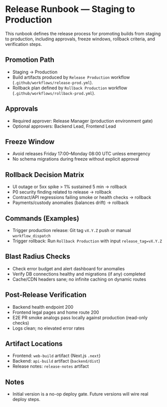 # Release Runbook — Staging to Production

This runbook defines the release process for promoting builds from staging to production, including approvals, freeze windows, rollback criteria, and verification steps.

## Promotion Path

- Staging → Production
- Build artifacts produced by `Release Production` workflow (`.github/workflows/release-prod.yml`).
- Rollback plan defined by `Rollback Production` workflow (`.github/workflows/rollback-prod.yml`).

## Approvals

- Required approver: Release Manager (production environment gate)
- Optional approvers: Backend Lead, Frontend Lead

## Freeze Window

- Avoid releases Friday 17:00–Monday 08:00 UTC unless emergency
- No schema migrations during freeze without explicit approval

## Rollback Decision Matrix

- UI outage or 5xx spike > 1% sustained 5 min → rollback
- P0 security finding related to release → rollback
- Contract/API regressions failing smoke or health checks → rollback
- Payments/custody anomalies (balances drift) → rollback

## Commands (Examples)

- Trigger production release: Git tag `vX.Y.Z` push or manual `workflow_dispatch`
- Trigger rollback: Run `Rollback Production` with input `release_tag=vX.Y.Z`

## Blast Radius Checks

- Check error budget and alert dashboard for anomalies
- Verify DB connections healthy and migrations (if any) completed
- Cache/CDN headers sane; no infinite caching on dynamic routes

## Post-Release Verification

- Backend health endpoint 200
- Frontend legal pages and home route 200
- E2E PR smoke analogs pass locally against production (read-only checks)
- Logs clean; no elevated error rates

## Artifact Locations

- Frontend: `web-build` artifact (Next.js `.next`)
- Backend: `api-build` artifact (`backend/dist`)
- Release notes: `release-notes` artifact

## Notes

- Initial version is a no-op deploy gate. Future versions will wire real deploy steps.
